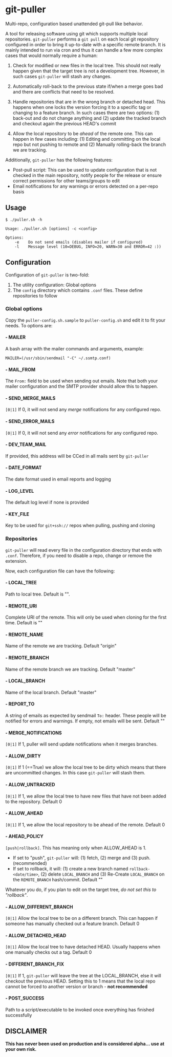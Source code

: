 # git-puller

Multi-repo, configuration based unattended git-pull like behavior.

A tool for releasing software using git which supports multiple local 
repositories. `git-puller` performs a `git pull` on
each local git repository configured in order to bring it up-to-date with a 
specific remote branch. It is mainly intended to run via cron and thus it can
handle a few more complex cases that would normally require a human:

1.  Check for modified or new files in the local tree. This should not really 
    happen given that the target tree is not a development tree. However, in 
    such cases `git-puller` will stash any changes.
    
1.  Automatically roll-back to the previous state if/when a merge goes bad
    and there are conflicts that need to be resolved.
    
1.  Handle repositories that are in the wrong branch or detached head. This
    happens when one locks the version forcing it to a specific tag
    or changing to a feature branch. In such cases there are two options: (1)
    back-out and do not change anything and (2) update the tracked branch and 
    checkout again the previous HEAD's commit

1.  Allow the local repository to be *ahead* of the remote one. This can happen
    in few cases including: (1) Editing and committing on the local repo but not
    pushing to remote and (2) Manually rolling-back the branch we are tracking.
    
Additionally, `git-puller` has the following features:

-   Post-pull script: This can be used to update configuration that is not checked
    in the main repository, notify people for the release or ensure correct
    permissions for other teams/groups to edit
-   Email notifications for any warnings or errors detected on a per-repo basis


## Usage ##

    $ ./puller.sh -h

    Usage: ./puller.sh [options] -c <config>

    Options:
        -e    Do not send emails (disables mailer if configured)
        -l    Message level (10=DEBUG, INFO=20, WARN=30 and ERROR=42 :))



## Configuration  ##

Configuration of `git-puller` is two-fold:

1. The utility configuration: Global options
2. The `config` directory which contains `.conf` files. These define repositories to follow

### Global options ###

Copy the `puller-config.sh.sample` to `puller-config.sh` and edit it to fit your needs. To options are:

#### - MAILER

A bash array with the mailer commands and arguments, example:

    MAILER=(/usr/sbin/sendmail "-C" ~/.ssmtp.conf)
    
#### - MAIL_FROM

The `From:` field to be used when sending out emails. Note that both your mailer configuration 
and the SMTP provider should allow this to happen.

#### - SEND_MERGE_MAILS

`[0|1]` If 0, it will not send any *merge* notifications for any configured repo. 

#### - SEND_ERROR_MAILS

`[0|1]` If 0, it will not send any *error* notifications for any configured repo. 

#### - DEV_TEAM_MAIL

If provided, this address will be CCed in all mails sent by `git-puller`

#### - DATE_FORMAT

The date format used in email reports and logging

#### - LOG_LEVEL

The default log level if none is provided

#### - KEY_FILE

Key to be used for `git+ssh://` repos when pulling, pushing and cloning

### Repositories ###

`git-puller` will read every file in the configuration directory that ends with
`.conf`. Therefore, if you need to disable a repo, change or remove the extension.

Now, each configuration file can have the following:

#### - LOCAL_TREE

Path to local tree. Default is "".

#### - REMOTE_URI

Complete URI of the remote. This will only be used when cloning for the first time. Default is ""

#### - REMOTE_NAME

Name of the remote we are tracking. Default "origin"

#### - REMOTE_BRANCH

Name of the remote branch we are tracking. Default "master"

#### - LOCAL_BRANCH

Name of the local branch. Default "master"

#### - REPORT_TO

A string of emails as expected by sendmail `To:` header. These people will be
notified for errors and warnings. If empty, not emails will be sent. Default ""

#### - MERGE_NOTIFICATIONS

`[0|1]` If 1, puller will send update notifications when it merges branches.

#### - ALLOW_DIRTY

`[0|1]` If 1 (==True) we allow the local tree to be dirty which means that there are uncommitted
changes. In this case `git-puller` will stash them.

#### - ALLOW_UNTRACKED

`[0|1]` If 1, we allow the local tree to have new files that have not been added to the
repository. Default 0

#### - ALLOW_AHEAD

`[0|1]` If 1, we allow the local repository to be ahead of the remote. Default 0

#### - AHEAD_POLICY

`[push|rollback]`. This has meaning only when ALLOW_AHEAD is 1. 

- If set to "push", `git-puller` will: (1) fetch, (2) merge and (3) push. (recommended)
- If set to rollback, it will: (1) create a new branch named `rollback-<date/time>`,
     (2) delete `LOCAL_BRANCH` and (3) Re-Create `LOCAL_BRANCH` on the `REMOTE_BRANCH` hash/commit. Default ""

Whatever you do, if you plan to edit on the target tree, *do not set this to "rollback"*.


#### - ALLOW_DIFFERENT_BRANCH

`[0|1]` Allow the local tree to be on a different branch. This can happen if someone 
has manually checked out a feature branch. Default 0

#### - ALLOW_DETACHED_HEAD

`[0|1]` Allow the local tree to have detached HEAD. Usually happens when one manually 
checks out a tag. Default 0

#### - DIFFERENT_BRANCH_FIX

`[0|1]` If 1, `git-puller` will leave the tree at the LOCAL_BRANCH, else it will checkout the previous HEAD.
Setting this to 1 means that the local repo cannot be forced to another version or branch - **not recommended**

#### - POST_SUCCESS

Path to a script/executable to be invoked once everything has finished successfully

## DISCLAIMER ##

**This has never been used on production and is considered alpha... use at your own risk.**
